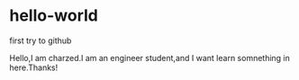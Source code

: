 # hello-world
first try to github

Hello,I am charzed.I am an engineer student,and I want learn somnething in here.Thanks!
